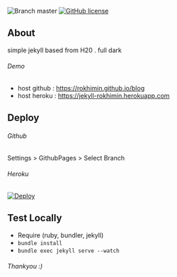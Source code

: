 
![Branch master](https://img.shields.io/badge/branch-master-brightgreen.svg?style=flat-square)    [![GitHub license](https://img.shields.io/badge/license-MIT-blue.svg)](https://raw.githubusercontent.com/detailyang/awesome-cheatsheet/master/LICENSE)

## About
simple jekyll based from H20 . full dark

###### Demo
- host github : https://rokhimin.github.io/blog
- host heroku : https://jekyll-rokhimin.herokuapp.com

## Deploy

###### Github
Settings > GithubPages > Select Branch

###### Heroku
[![Deploy](https://www.herokucdn.com/deploy/button.png)](https://dashboard.heroku.com/new?button-url=https://github.com/rokhimin/blog/tree/deploy_heroku&template=https://github.com/rokhimin/blog/tree/deploy_heroku) 

## Test Locally
- Require (ruby, bundler, jekyll)
- `bundle install`
- `bundle exec jekyll serve --watch`

###### Thankyou :)

